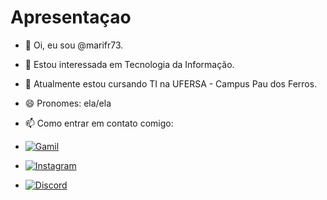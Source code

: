 # Apresentaçao 


- 👋 Oi, eu sou @marifr73.

- 👀 Estou interessada em Tecnologia da Informação.

- 🌱 Atualmente estou cursando TI na UFERSA - Campus Pau dos Ferros.

- 😄 Pronomes: ela/ela

- 📫 Como entrar em contato comigo:

- [![Gamil](https://upload.wikimedia.org/wikipedia/commons/thumb/7/7e/Gmail_icon_%282020%29.svg/30px-Gmail_icon_%282020%29.svg.png)](https://mail.google.com/mail/u/0/#inbox)
- [![Instagram](https://upload.wikimedia.org/wikipedia/commons/thumb/5/58/Instagram-Icon.png/30px-Instagram-Icon.png)](https://www.instagram.com/maria_francisca73/)
- [![Discord](https://i.imgur.com/bwYhORX.png)](https://discord.com/channels/@mariafrancisc/)
